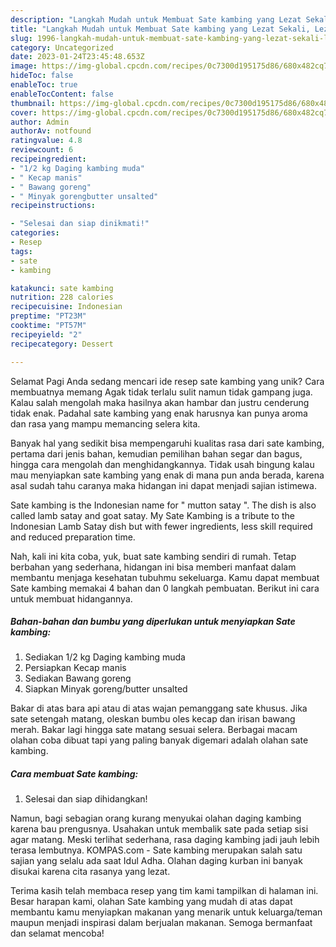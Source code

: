 ```yaml
---
description: "Langkah Mudah untuk Membuat Sate kambing yang Lezat Sekali, Lezat"
title: "Langkah Mudah untuk Membuat Sate kambing yang Lezat Sekali, Lezat"
slug: 1996-langkah-mudah-untuk-membuat-sate-kambing-yang-lezat-sekali-lezat
category: Uncategorized
date: 2023-01-24T23:45:48.653Z
image: https://img-global.cpcdn.com/recipes/0c7300d195175d86/680x482cq70/sate-kambing-foto-resep-utama.jpg
hideToc: false
enableToc: true
enableTocContent: false
thumbnail: https://img-global.cpcdn.com/recipes/0c7300d195175d86/680x482cq70/sate-kambing-foto-resep-utama.jpg
cover: https://img-global.cpcdn.com/recipes/0c7300d195175d86/680x482cq70/sate-kambing-foto-resep-utama.jpg
author: Admin
authorAv: notfound
ratingvalue: 4.8
reviewcount: 6
recipeingredient:
- "1/2 kg Daging kambing muda"
- " Kecap manis"
- " Bawang goreng"
- " Minyak gorengbutter unsalted"
recipeinstructions:

- "Selesai dan siap dinikmati!"
categories:
- Resep
tags:
- sate
- kambing

katakunci: sate kambing 
nutrition: 228 calories
recipecuisine: Indonesian
preptime: "PT23M"
cooktime: "PT57M"
recipeyield: "2"
recipecategory: Dessert

---
```



Selamat Pagi Anda sedang mencari ide resep sate kambing yang unik? Cara membuatnya memang Agak tidak terlalu sulit namun tidak gampang juga. Kalau salah mengolah maka hasilnya akan hambar dan justru cenderung tidak enak. Padahal sate kambing yang enak harusnya kan punya aroma dan rasa yang mampu memancing selera kita.


Banyak hal yang sedikit bisa mempengaruhi kualitas rasa dari sate kambing, pertama dari jenis bahan, kemudian pemilihan bahan segar dan bagus, hingga cara mengolah dan menghidangkannya. Tidak usah bingung kalau mau menyiapkan sate kambing yang enak di mana pun anda berada, karena asal sudah tahu caranya maka hidangan ini dapat menjadi sajian istimewa.

Sate kambing is the Indonesian name for &#34; mutton satay &#34;. The dish is also called lamb satay and goat satay. My Sate Kambing is a tribute to the Indonesian Lamb Satay dish but with fewer ingredients, less skill required and reduced preparation time.


Nah, kali ini kita coba, yuk, buat sate kambing sendiri di rumah. Tetap berbahan yang sederhana, hidangan ini bisa memberi manfaat dalam membantu menjaga kesehatan tubuhmu sekeluarga. Kamu dapat membuat Sate kambing memakai 4 bahan dan 0 langkah pembuatan. Berikut ini cara untuk membuat hidangannya.

<!--inarticleads1-->

##### Bahan-bahan dan bumbu yang diperlukan untuk menyiapkan Sate kambing:

1. Sediakan 1/2 kg Daging kambing muda
1. Persiapkan  Kecap manis
1. Sediakan  Bawang goreng
1. Siapkan  Minyak goreng/butter unsalted


Bakar di atas bara api atau di atas wajan pemanggang sate khusus. Jika sate setengah matang, oleskan bumbu oles kecap dan irisan bawang merah. Bakar lagi hingga sate matang sesuai selera. Berbagai macam olahan coba dibuat tapi yang paling banyak digemari adalah olahan sate kambing. 

<!--inarticleads2-->

##### Cara membuat Sate kambing:


1. Selesai dan siap dihidangkan!

Namun, bagi sebagian orang kurang menyukai olahan daging kambing karena bau prengusnya. Usahakan untuk membalik sate pada setiap sisi agar matang. Meski terlihat sederhana, rasa daging kambing jadi jauh lebih terasa lembutnya. KOMPAS.com - Sate kambing merupakan salah satu sajian yang selalu ada saat Idul Adha. Olahan daging kurban ini banyak disukai karena cita rasanya yang lezat. 

Terima kasih telah membaca resep yang tim kami tampilkan di halaman ini. Besar harapan kami, olahan Sate kambing yang mudah di atas dapat membantu kamu menyiapkan makanan yang menarik untuk keluarga/teman maupun menjadi inspirasi dalam berjualan makanan. Semoga bermanfaat dan selamat mencoba!
